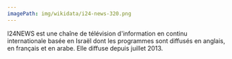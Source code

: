 ```yaml
---
imagePath: img/wikidata/i24-news-320.png
---
```


I24NEWS est une chaîne de télévision d'information en continu internationale basée en Israël dont les programmes sont diffusés en anglais, en français et en arabe. Elle diffuse depuis juillet 2013.

